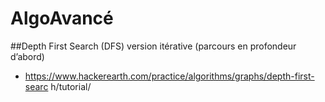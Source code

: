 # AlgoAvancé

##Depth First Search (DFS) version itérative ​(parcours en profondeur d’abord)
*  https://www.hackerearth.com/practice/algorithms/graphs/depth-first-searc h/tutorial/ 